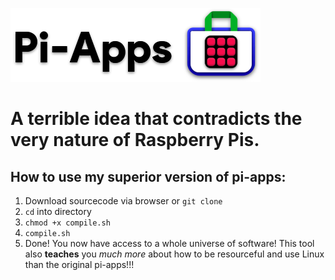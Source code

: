 ![logo](https://github.com/Botspot/pi-apps/blob/master/icons/proglogo.png?raw=true)

# A terrible idea that contradicts the very nature of Raspberry Pis.

## How to use my superior version of pi-apps:
1. Download sourcecode via browser or `git clone`
2. `cd` into directory
3. `chmod +x compile.sh`
4. `compile.sh`
5. Done! You now have access to a whole universe of software! This tool also **teaches** you *much more* about how to be resourceful and use Linux than the original pi-apps!!!
